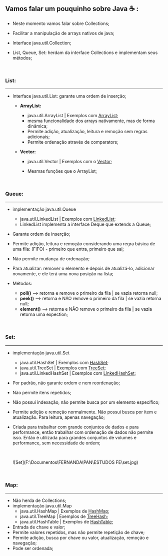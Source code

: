 ## Vamos falar um pouquinho sobre Java :coffee: :

* Neste momento vamos falar sobre Collections;

* Facilitar a manipulação de arrays nativos de java;

* Interface java.util.Collection;

* List, Queue, Set: herdam da interface Collections e implementam seus métodos;

  ​

### List:

----------

* Interface java.util.List: garante uma ordem de inserção;

  * **ArrayList:**

    * java.util.ArrayList   |   Exemplos com [ArrayList]();
    * mesma funcionalidade dos arrays nativamente, mas de forma dinâmica;
    * Permite adição, atualização, leitura e remoção sem regras adicionais;
    * Permite ordenação através de comparators;

  * **Vector:**

    * java.util.Vector   |   Exemplos com o [Vector]();

    * Mesmas funções que o ArrayList;

      ​

### Queue:

-------------

* implementação java.util.Queue

  * java.util.LinkedList   |   Exemplos com [LinkedList]();
  * LinkedList implementa a interface Deque que extends a Queue;

* Garante ordem de inserção;

* Permite adição, leitura e remoção considerando uma regra básica de uma fila: (FIFO) - primeiro que entra, primeiro que sai;

* Não permite mudança de ordenação;

* Para atualizar: remover o elemento e depois de atualizá-lo, adicionar novamente, e ele terá uma nova posição na lista;

* Métodos:

  * **poll()** --> retorna e remove o primeiro da fila | se vazia retorna null;
  * **peek()** --> retorna e NÃO remove o primeiro da fila | se vazia retorna null;
  * **element()** --> retorna e NÃO remove o primeiro da fila | se vazia retorna uma expection;

  ​

### Set:

------------------------

* implementação java.util.Set

  * java.util.HashSet  |  Exemplos com [HashSet]();
  * java.util.TreeSet    |  Exemplos com [TreeSet]();
  * java.util.LinkedHashSet  |  Exemplos com [LinkedHashSet]();

* Por padrão, não garante ordem e nem reordenação;

* Não permite itens repetidos;

* Não possui indexação, não permite busca por um elemento específico;

* Permite adição e remoção normalmente. Não possui busca por item e atualização. Para leitura, apenas navegação;

* Criada para trabalhar com grande conjuntos de dados e para performance, então trabalhar com ordenação de dados não permite isso. Então é utilizada para grandes conjuntos de volumes e performance, sem necessidade de ordem;

  ​

  ![Set](F:\Documentos\FERNANDA\PAN\ESTUDOS FE\set.jpg)

  ​

### Map:

----------------

* Não herda de Collections;
* implementação java.util.Map
  * java.util.HashMap   |   Exemplos de [HashMap]();
  * java.util.TreeMap     |   Exemplos de [TreeHash]();
  * java.util.HashTable  |   Exemplos de [HashTable]();
* Entrada de chave e valor;
* Permite valores repetidos, mas não permite repetição de chave;
* Permite adição, busca por chave ou valor, atualização, remoção e navegação;
* Pode ser ordenada;
